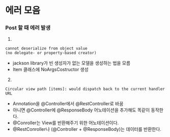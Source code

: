 # 에러 모음
### Post 할 때 에러 발생
1. 
```
cannot deserialize from object value 
(no delegate- or property-based creator)
```
* jackson library가 빈 생성자가 없는 모델을 생성하는 법을 모름
* Item 클래스에 NoArgsCostructor 생성


2. 
```
Circular view path [items]: would dispatch back to the current handler URL
```
* Annotation을 @Controller에서 @RestController로 바꿈
* 아니면 @Controller에 @ResponseBody 어노테이션을 추가해도 똑같이 동작한다.
* @Conroller는 View를 반환해주기 위한 어노테이션이다.
* @RestConroller나 (@Controller + @ResponseBody)는 데이터를 반환한다.